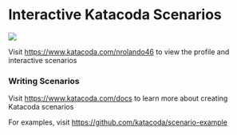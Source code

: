 # Interactive Katacoda Scenarios

[![](http://shields.katacoda.com/katacoda/nrolando46/count.svg)](https://www.katacoda.com/nrolando46 "Get your profile on Katacoda.com")

Visit https://www.katacoda.com/nrolando46 to view the profile and interactive scenarios

### Writing Scenarios
Visit https://www.katacoda.com/docs to learn more about creating Katacoda scenarios

For examples, visit https://github.com/katacoda/scenario-example
